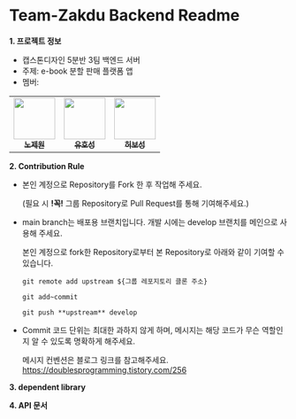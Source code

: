 # Team-Zakdu Backend Readme

**1. 프로젝트 정보** 
- 캡스톤디자인 5분반 3팀 백엔드 서버
- 주제: e-book 분할 판매 플랫폼 앱
- 멤버: 
<table>
  <tr>
    <td align="center"><a href="https://github.com/JEwon98"><img src="https://avatars.githubusercontent.com/u/33649813?v=4" width="75px;"/><br/><sub><b>노제원</b></sub></a></td>
     <td align="center"><a href="https://github.com/Youhoseong"><img src="https://avatars.githubusercontent.com/u/33655186?v=4" width="75px;"/><br/><sub><b>유호성</b></sub></a></td>
    <td align="center"><a href="https://github.com/heoboseong7"><img src="https://avatars.githubusercontent.com/u/29909282?v=4" width="75px;" /><br/><sub><b>허보성</b></sub></a></td>
  </tr>
</table>




**2. Contribution Rule**
- 본인 계정으로 Repository를 Fork 한 후 작업해 주세요. 
  
  (필요 시 **!꼭!** 그룹 Repository로 Pull Request를 통해 기여해주세요.)


- main branch는 배포용 브랜치입니다. 개발 시에는 develop 브랜치를 메인으로 사용해 주세요.

   본인 계정으로 fork한 Repository로부터 본 Repository로 아래와 같이 기여할 수 있습니다.
  
  `
  git remote add upstream ${그룹 레포지토리 클론 주소}
  `
  
  `
  git add~commit
  `
  
  `
  git push **upstream** develop
  `
  

- Commit 코드 단위는 최대한 과하지 않게 하며, 메시지는 해당 코드가 무슨 역할인지 알 수 있도록 명확하게 해주세요.
  
  메시지 컨벤션은 블로그 링크를 참고해주세요. https://doublesprogramming.tistory.com/256 
  


**3. dependent library**

**4. API 문서**
